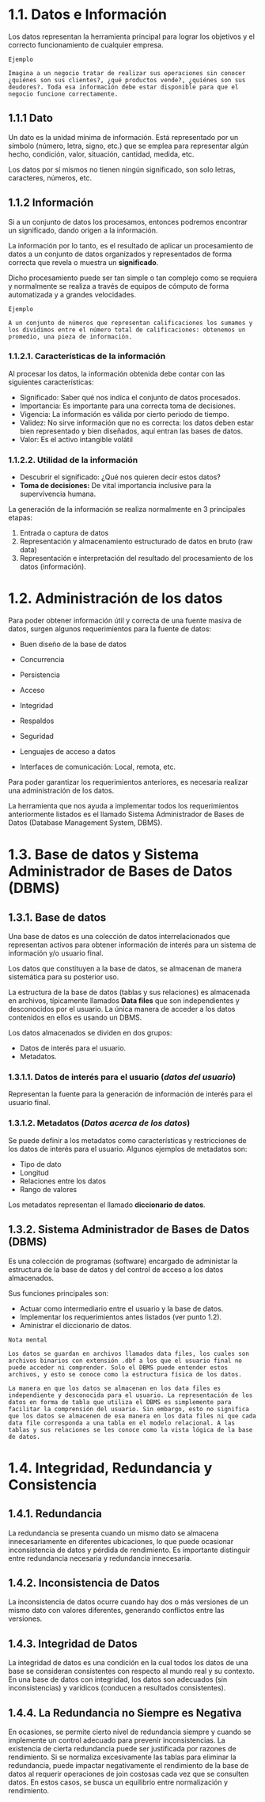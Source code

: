 # 1.1. Datos e Información

Los datos representan la herramienta principal para lograr los objetivos y el correcto funcionamiento de cualquier empresa.

```
Ejemplo

Imagina a un negocio tratar de realizar sus operaciones sin conocer ¿quiénes son sus clientes?, ¿qué productos vende?, ¿quiénes son sus deudores?. Toda esa información debe estar disponible para que el negocio funcione correctamente.
```

## 1.1.1 Dato

Un dato es la unidad mínima de información. Está representado por un símbolo (número, letra, signo, etc.) que se emplea para representar algún hecho, condición, valor, situación, cantidad, medida, etc.

Los datos por sí mismos no tienen ningún significado, son solo letras, caracteres, números, etc.

## 1.1.2 Información

Si a un conjunto de datos los procesamos, entonces podremos encontrar un significado, dando origen a la información.

La información por lo tanto, es el resultado de aplicar un procesamiento de datos a un conjunto de datos organizados y representados de forma correcta que revela o muestra un **significado**.

Dicho procesamiento puede ser tan simple o tan complejo como se requiera y normalmente se realiza a través de equipos de cómputo de forma automatizada y a grandes velocidades.

```
Ejemplo

A un conjunto de números que representan calificaciones los sumamos y los dividimos entre el número total de calificaciones: obtenemos un promedio, una pieza de información.
```

### 1.1.2.1. Características de la información

Al procesar los datos, la información obtenida debe contar con las siguientes características:

- Significado: Saber qué nos indica el conjunto de datos procesados.
- Importancia: Es importante para una correcta toma de decisiones.
- Vigencia: La información es válida por cierto periodo de tiempo.
- Validez: No sirve información que no es correcta: los datos deben estar bien representado y bien diseñados, aquí entran las bases de datos.
- Valor: Es el activo intangible volátil

### 1.1.2.2. Utilidad de la información

- Descubrir el significado: ¿Qué nos quieren decir estos datos?
- **Toma de decisiones:** De vital importancia inclusive para la supervivencia humana.

La generación de la información se realiza normalmente en 3 principales etapas:

1. Entrada o captura de datos
2. Representación y almacenamiento estructurado de datos en bruto (raw data)
3. Representación e interpretación del resultado del procesamiento de los datos (información).

# 1.2. Administración de los datos

Para poder obtener información útil y correcta de una fuente masiva de datos, surgen algunos requerimientos para la fuente de datos:

- Buen diseño de la base de datos

- Concurrencia

- Persistencia

- Acceso

- Integridad

- Respaldos

- Seguridad

- Lenguajes de acceso a datos

- Interfaces de comunicación: Local, remota, etc.

Para poder garantizar los requerimientos anteriores, es necesaria realizar una administración de los datos.

La herramienta que nos ayuda a implementar todos los requerimientos anteriormente listados es el llamado Sistema Administrador de Bases de Datos (Database Management System, DBMS).

# 1.3. Base de datos y Sistema Administrador de Bases de Datos (DBMS)

## 1.3.1. Base de datos

Una base de datos es una colección de datos interrelacionados que representan activos para obtener información de interés para un sistema de información y/o usuario final.

Los datos que constituyen a la base de datos, se almacenan de manera sistemática para su posterior uso.

La estructura de la base de datos (tablas y sus relaciones) es almacenada en archivos, típicamente llamados **Data files** que son independientes y desconocidos por el usuario. La única manera de acceder a los datos contenidos en ellos es usando un DBMS.

Los datos almacenados se dividen en dos grupos:

- Datos de interés para el usuario.
- Metadatos.

### 1.3.1.1. Datos de interés para el usuario (_datos del usuario_)

Representan la fuente para la generación de información de interés para el usuario final.

### 1.3.1.2. Metadatos (_Datos acerca de los datos_)

Se puede definir a los metadatos como características y restricciones de los datos de interés para el usuario. Algunos ejemplos de metadatos son:

- Tipo de dato
- Longitud
- Relaciones entre los datos
- Rango de valores

Los metadatos representan el llamado **diccionario de datos**.

## 1.3.2. Sistema Administrador de Bases de Datos (DBMS)

Es una colección de programas (software) encargado de administar la estructura de la base de datos y del control de acceso a los datos almacenados.

Sus funciones principales son:

- Actuar como intermediario entre el usuario y la base de datos.
- Implementar los requerimientos antes listados (ver punto 1.2).
- Aministrar el diccionario de datos.

```
Nota mental

Los datos se guardan en archivos llamados data files, los cuales son archivos binarios con extensión .dbf a los que el usuario final no puede acceder ni comprender. Solo el DBMS puede entender estos archivos, y esto se conoce como la estructura física de los datos.

La manera en que los datos se almacenan en los data files es independiente y desconocida para el usuario. La representación de los datos en forma de tabla que utiliza el DBMS es simplemente para facilitar la comprensión del usuario. Sin embargo, esto no significa que los datos se almacenen de esa manera en los data files ni que cada data file corresponda a una tabla en el modelo relacional. A las tablas y sus relaciones se les conoce como la vista lógica de la base de datos.
```

# 1.4. Integridad, Redundancia y Consistencia

## 1.4.1. Redundancia

La redundancia se presenta cuando un mismo dato se almacena innecesariamente en diferentes ubicaciones, lo que puede ocasionar inconsistencia de datos y pérdida de rendimiento. Es importante distinguir entre redundancia necesaria y redundancia innecesaria.

## 1.4.2. Inconsistencia de Datos

La inconsistencia de datos ocurre cuando hay dos o más versiones de un mismo dato con valores diferentes, generando conflictos entre las versiones.

## 1.4.3. Integridad de Datos

La integridad de datos es una condición en la cual todos los datos de una base se consideran consistentes con respecto al mundo real y su contexto. En una base de datos con integridad, los datos son adecuados (sin inconsistencias) y varídicos (conducen a resultados consistentes).

## 1.4.4. La Redundancia no Siempre es Negativa

En ocasiones, se permite cierto nivel de redundancia siempre y cuando se implemente un control adecuado para prevenir inconsistencias. La existencia de cierta redundancia puede ser justificada por razones de rendimiento. Si se normaliza excesivamente las tablas para eliminar la redundancia, puede impactar negativamente el rendimiento de la base de datos al requerir operaciones de join costosas cada vez que se consulten datos. En estos casos, se busca un equilibrio entre normalización y rendimiento.
